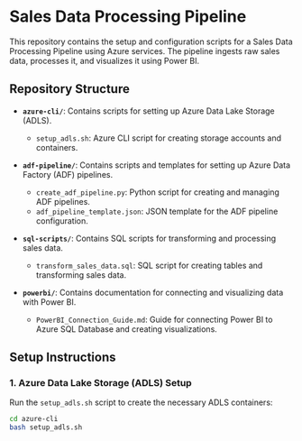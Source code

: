 # Sales Data Processing Pipeline

This repository contains the setup and configuration scripts for a Sales Data Processing Pipeline using Azure services. The pipeline ingests raw sales data, processes it, and visualizes it using Power BI.

## Repository Structure

- **`azure-cli/`**: Contains scripts for setting up Azure Data Lake Storage (ADLS).
  - `setup_adls.sh`: Azure CLI script for creating storage accounts and containers.

- **`adf-pipeline/`**: Contains scripts and templates for setting up Azure Data Factory (ADF) pipelines.
  - `create_adf_pipeline.py`: Python script for creating and managing ADF pipelines.
  - `adf_pipeline_template.json`: JSON template for the ADF pipeline configuration.

- **`sql-scripts/`**: Contains SQL scripts for transforming and processing sales data.
  - `transform_sales_data.sql`: SQL script for creating tables and transforming sales data.

- **`powerbi/`**: Contains documentation for connecting and visualizing data with Power BI.
  - `PowerBI_Connection_Guide.md`: Guide for connecting Power BI to Azure SQL Database and creating visualizations.

## Setup Instructions

### 1. **Azure Data Lake Storage (ADLS) Setup**

Run the `setup_adls.sh` script to create the necessary ADLS containers:

```bash
cd azure-cli
bash setup_adls.sh
